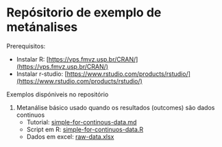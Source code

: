 Repósitorio de exemplo de metánalises
================


Prerequisitos:

- Instalar R: [https://vps.fmvz.usp.br/CRAN/](https://vps.fmvz.usp.br/CRAN/)
- Instalar r-studio: [https://www.rstudio.com/products/rstudio/](https://www.rstudio.com/products/rstudio/)

Exemplos dispóniveis no repositório

1. Metanálise básico usado quando os resultados (outcomes) são dados continuos
    - Tutorial: [simple-for-continous-data.md](https://github.com/geiser/example-meta-analysis/blob/main/simple-for-continuos-data.md)
    - Script em R: [simple-for-continuos-data.R](simple-for-continuos-data.R)
    - Dados em excel: [raw-data.xlsx](raw-data.xlsx)




